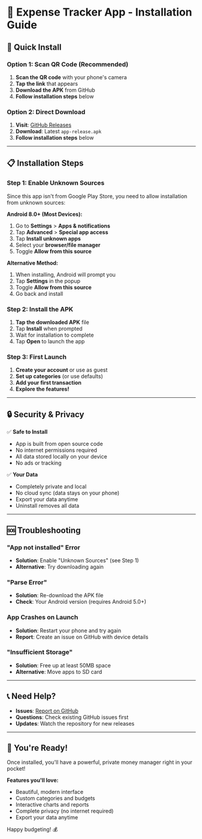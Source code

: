 # 📱 Expense Tracker App - Installation Guide

## 🔗 Quick Install

### Option 1: Scan QR Code (Recommended)
1. **Scan the QR code** with your phone's camera
2. **Tap the link** that appears
3. **Download the APK** from GitHub
4. **Follow installation steps** below

### Option 2: Direct Download
1. **Visit**: [GitHub Releases](https://github.com/JoshClays/NIT3004-IT-Capstone-Project-2-Backup/releases)
2. **Download**: Latest `app-release.apk`
3. **Follow installation steps** below

---

## 📋 Installation Steps

### Step 1: Enable Unknown Sources
Since this app isn't from Google Play Store, you need to allow installation from unknown sources:

**Android 8.0+ (Most Devices):**
1. Go to **Settings** > **Apps & notifications**
2. Tap **Advanced** > **Special app access**
3. Tap **Install unknown apps**
4. Select your **browser/file manager**
5. Toggle **Allow from this source**

**Alternative Method:**
1. When installing, Android will prompt you
2. Tap **Settings** in the popup
3. Toggle **Allow from this source**
4. Go back and install

### Step 2: Install the APK
1. **Tap the downloaded APK** file
2. Tap **Install** when prompted
3. Wait for installation to complete
4. Tap **Open** to launch the app

### Step 3: First Launch
1. **Create your account** or use as guest
2. **Set up categories** (or use defaults)
3. **Add your first transaction**
4. **Explore the features!**

---

## 🔒 Security & Privacy

✅ **Safe to Install**
- App is built from open source code
- No internet permissions required
- All data stored locally on your device
- No ads or tracking

✅ **Your Data**
- Completely private and local
- No cloud sync (data stays on your phone)
- Export your data anytime
- Uninstall removes all data

---

## 🆘 Troubleshooting

### "App not installed" Error
- **Solution**: Enable "Unknown Sources" (see Step 1)
- **Alternative**: Try downloading again

### "Parse Error" 
- **Solution**: Re-download the APK file
- **Check**: Your Android version (requires Android 5.0+)

### App Crashes on Launch
- **Solution**: Restart your phone and try again
- **Report**: Create an issue on GitHub with device details

### "Insufficient Storage"
- **Solution**: Free up at least 50MB space
- **Alternative**: Move apps to SD card

---

## 📞 Need Help?

- **Issues**: [Report on GitHub](https://github.com/JoshClays/NIT3004-IT-Capstone-Project-2-Backup/issues)
- **Questions**: Check existing GitHub issues first
- **Updates**: Watch the repository for new releases

---

## 🎉 You're Ready!

Once installed, you'll have a powerful, private money manager right in your pocket! 

**Features you'll love:**
- Beautiful, modern interface
- Custom categories and budgets
- Interactive charts and reports
- Complete privacy (no internet required)
- Export your data anytime

Happy budgeting! 💰 